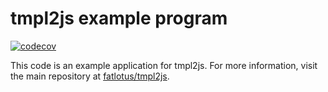 # tmpl2js example program

[![codecov](https://codecov.io/gh/fatlotus/tmpl2js_example/branch/master/graph/badge.svg)](https://codecov.io/gh/fatlotus/tmpl2js_example)

This code is an example application for tmpl2js. For more information, visit the
main repository at [fatlotus/tmpl2js](http://github.com/fatlotus/tmpl2js).
